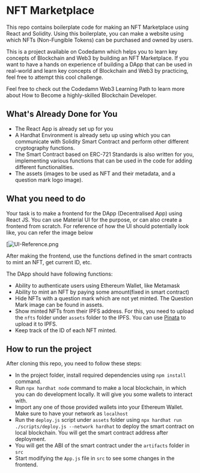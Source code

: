 # NFT Marketplace

This repo contains boilerplate code for making an NFT Marketplace using React and Solidity. Using this boilerplate, you can make a website using which NFTs (Non-Fungible Tokens) can be purchased and owned by users.

This is a project available on Codedamn which helps you to learn key concepts of Blockchain and Web3 by building an NFT Marketplace. If you want to have a hands on experience of building a DApp that can be used in real-world and learn key concepts of Blockchain and Web3 by practicing, feel free to attempt this cool challenge. 

Feel free to check out the Codedamn Web3 Learning Path to learn more about How to Become a highly-skilled Blockchain Developer.

## What's Already Done for You

- The React App is already set up for you
- A Hardhat Environment is already setu up using which you can communicate with Solidity Smart Contract and perform other different cryptography functions. 
- The Smart Contract based on ERC-721 Standards is also written for you, implementing various functions that can be used in the code for adding different functionalities. 
- The assets (images to be used as NFT and their metadata, and a question mark logo image).

## What you need to do

Your task is to make a frontend for the DApp (Decentralised App) using React JS. You can use Material UI for the purpose, or can also create a frontend from scratch. For reference of how the UI should potentially look like, you can refer the image below

[![UI-Reference.png](https://raw.githubusercontent.com/navyansh007/nft-marketplace-project/master/UI%20Reference.png)

After making the frontend, use the functions defined in the smart contracts to mint an NFT, get current ID, etc.

The DApp should have following functions:

- Ability to authenticate users using Ethereum Wallet, like Metamask
- Ability to mint an NFT by paying some amount(fixed in smart contract)
- Hide NFTs with a question mark which are not yet minted. The Question Mark image can be found in assets.
- Show minted NFTs from their IPFS address. For this, you need to upload the ```nfts``` folder under ```assets``` folder to the IPFS. You can use [Pinata](https://www.pinata.cloud/) to upload it to IPFS.
- Keep track of the ID of each NFT minted.

## How to run the project

After cloning this repo, you need to follow these steps:

- In the project folder, install required dependencies using ```npm install``` command.
- Run ```npx hardhat node``` command to make a local blockchain, in which you can do development locally. It will give you some wallets to interact with.
- Import any one of those provided wallets into your Ethereum Wallet. Make sure to have your network as ```localhost```
- Run the ```deploy.js``` script under ```assets``` folder using ```npx hardhat run ./scripts/deploy.js --network hardhat``` to deploy the smart contract on local blockchain. You will get the smart contract address after deployment.
- You will get the ABI of the smart contract under the ```artifacts``` folder in ```src```
- Start modifying the ```App.js``` file in ```src``` to see some changes in the frontend.
